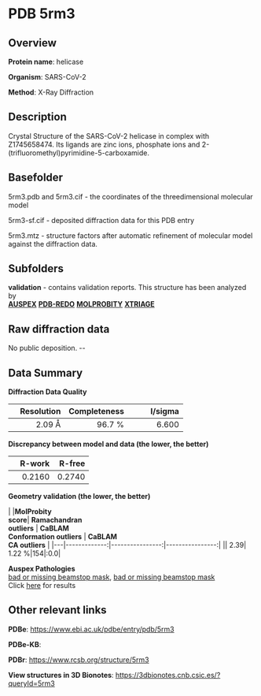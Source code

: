 # PDB 5rm3

## Overview

**Protein name**: helicase

**Organism**: SARS-CoV-2

**Method**: X-Ray Diffraction

## Description

Crystal Structure of the SARS-CoV-2 helicase in complex with Z1745658474. Its ligands are zinc ions, phosphate ions and 2-(trifluoromethyl)pyrimidine-5-carboxamide.

## Basefolder

5rm3.pdb and 5rm3.cif - the coordinates of the threedimensional molecular model

5rm3-sf.cif - deposited diffraction data for this PDB entry

5rm3.mtz - structure factors after automatic refinement of molecular model against the diffraction data.

## Subfolders





**validation** - contains validation reports. This structure has been analyzed by <br>[**AUSPEX**](https://github.com/thorn-lab/coronavirus_structural_task_force/tree/master/pdb/helicase/SARS-CoV-2/5rm3/validation/auspex) [**PDB-REDO**](https://github.com/thorn-lab/coronavirus_structural_task_force/tree/master/pdb/helicase/SARS-CoV-2/5rm3/validation/pdb-redo) [**MOLPROBITY**](https://github.com/thorn-lab/coronavirus_structural_task_force/tree/master/pdb/helicase/SARS-CoV-2/5rm3/validation/molprobity) [**XTRIAGE**](https://github.com/thorn-lab/coronavirus_structural_task_force/blob/master/pdb/helicase/SARS-CoV-2/5rm3/validation/Xtriage_output.log)   



## Raw diffraction data

No public deposition. --<br> 

## Data Summary
**Diffraction Data Quality**

|   | Resolution | Completeness| I/sigma |
|---|-------------:|----------------:|--------------:|
|   |2.09 Å|96.7  %|<img width=50/>6.600|

**Discrepancy between model and data (the lower, the better)**

|   | **R-work**| **R-free**   
|---|-------------:|----------------:|           
||  0.2160|  0.2740|

**Geometry validation (the lower, the better)**

|   |**MolProbity<br>score**| **Ramachandran<br>outliers** | **CaBLAM<br>Conformation outliers** | **CaBLAM<br>CA outliers** |
|---|-------------:|----------------:|----------------:|
||  2.39|  1.22 %|154|:0.0|

**Auspex Pathologies**<br> [bad or missing beamstop mask](https://www.auspex.de/pathol/#2), [bad or missing beamstop mask](https://www.auspex.de/pathol/#2)<br>Click [here](https://github.com/thorn-lab/coronavirus_structural_task_force/blob/master/pdb/helicase/SARS-CoV-2/5rm3/validation/auspex/5rm3_auspex_comments.txt)  for results

 



## Other relevant links 
**PDBe**:  https://www.ebi.ac.uk/pdbe/entry/pdb/5rm3

**PDBe-KB**:  
 
**PDBr**: https://www.rcsb.org/structure/5rm3 

**View structures in 3D Bionotes**: https://3dbionotes.cnb.csic.es/?queryId=5rm3

